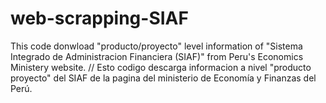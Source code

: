 # web-scrapping-SIAF
This code donwload "producto/proyecto" level information of "Sistema Integrado de Administracion Financiera (SIAF)" from Peru's Economics Ministery website. // Esto codigo descarga informacion a nivel "producto proyecto" del SIAF de la pagina del ministerio de Economía y Finanzas del Perú.
